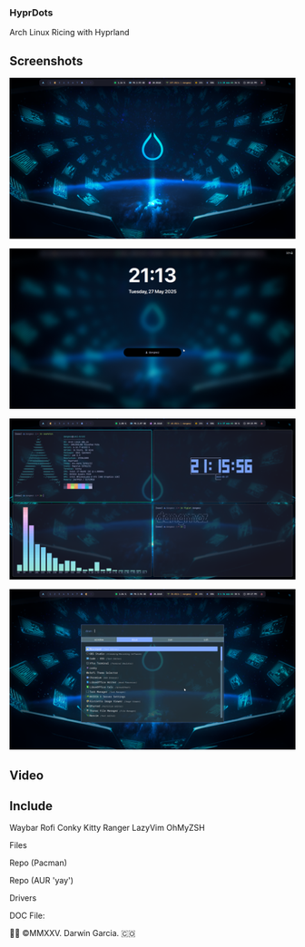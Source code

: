 ### HyprDots
Arch Linux Ricing with Hyprland

## Screenshots
![Main Screenshot.](https://raw.githubusercontent.com/darwin-garcia/Arch-Linux-Hyprland/refs/heads/main/Screenshots/Screenshot_2025-05-20_16-58-41.png)

![Lock Screen.](https://raw.githubusercontent.com/darwin-garcia/Arch-Linux-Hyprland/refs/heads/main/Screenshots/Screenshot_2025-05-27_21-13-33.png)

![Example Screenshot.](https://raw.githubusercontent.com/darwin-garcia/Arch-Linux-Hyprland/refs/heads/main/Screenshots/Screenshot_2025-05-27_21-16-09.png)

![Rofi Launcher.](https://raw.githubusercontent.com/darwin-garcia/Arch-Linux-Hyprland/refs/heads/main/Screenshots/Screenshot_2025-05-27_21-17-18.png)

## Video

## Include
Waybar
Rofi
Conky
Kitty
Ranger 
LazyVim
OhMyZSH

Files

Repo (Pacman)

Repo (AUR 'yay')

Drivers

DOC File: 

👨‍💻 ©MMXXV. Darwin Garcia. 🇨🇴
